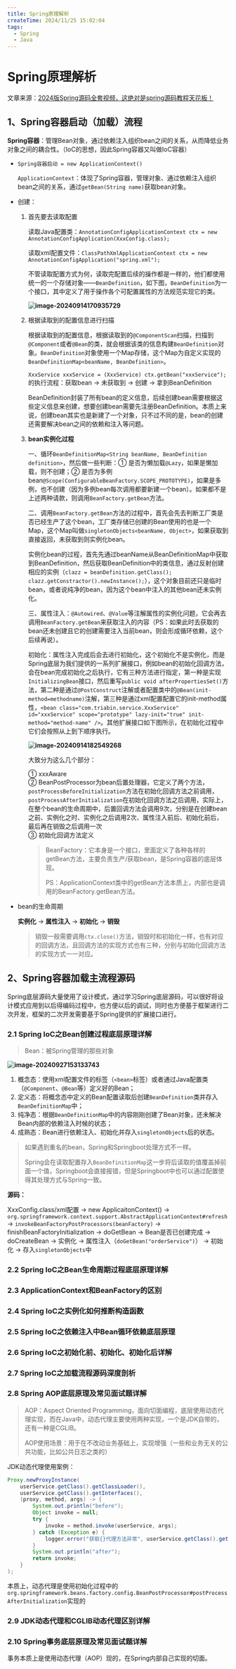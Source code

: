 ```yaml
---
title: Spring原理解析
createTime: 2024/11/25 15:02:04
tags: 
  - Spring
  - Java
---
```

# Spring原理解析

文章来源：[2024版Spring源码全套视频，这绝对是spring源码教程天花板！](https://www.bilibili.com/video/BV1GjsJecEGs)

## 1、Spring容器启动（加载）流程

**Spring容器**：管理Bean对象，通过依赖注入组织bean之间的关系，从而降低业务对象之间的耦合性。（IoC的思想，因此Spring容器又叫做IoC容器）

* `Spring容器启动 = new ApplicationContext()`

  `ApplicationContext`：体现了Spring容器，管理对象、通过依赖注入组织bean之间的关系，通过`getBean(String name)`获取bean对象。

* 创建：

  1. 首先要去读取配置

     读取Java配置类：`AnnotationConfigApplicationContext ctx = new AnnotationConfigApplication(XxxConfig.class);`

     读取xml配置文件：`ClassPathXmlApplicationContext ctx = new AnnotationConfigApplication("spring.xml");`

     不管读取配置方式为何，读取完配置后续的操作都是一样的，他们都使用统一的一个存储对象——`BeanDefinition`，如下图，`BeanDefinition`为一个接口，其中定义了用于操作各个可配置属性的方法规范实现它的类。

     **![image-20240914170935729](https://gitee.com/triabin/img_bed/raw/master/2024/09/14/15f0c7c06c46b0c9fae474bf74a5fdbb-image-20240914170935729.png)**

  2. 根据读取到的配置信息进行扫描

     根据读取到的配置信息，根据读取到的`@ComponentScan`扫描，扫描到`@Component`或者`@Bean`的类，就会根据该类的信息构建`BeanDefinition`对象。`BeanDefinition`对象使用一个Map存储，这个Map为自定义实现的`BeanDefinitionMap<beanName, BeanDefinition>`。

     `XxxService xxxService = (XxxService) ctx.getBean("xxxService");`的执行流程：获取bean  -> 未获取到 -> 创建 -> 拿到BeanDefinition

     BeanDefinition封装了所有bean的定义信息，后续创建bean需要根据这些定义信息来创建，想要创建bean需要先注册BeanDefinition。本质上来说，创建bean其实也是新建了一个对象，只不过不同的是，bean的创建还需要解决bean之间的依赖和注入等问题。

  3. **bean实例化过程**

     一、循环`BeanDefinitionMap<String beanName, BeanDefinition definition>`，然后做一些判断：① 是否为懒加载`@Lazy`，如果是懒加载，则不创建；② 是否为多例bean`@Scope(ConfigurableBeanFactory.SCOPE_PROTOTYPE)`，如果是多例，也不创建（因为多例bean每次调用都要新建一个bean）。如果都不是上述两种请款，则调用`BeanFactory.getBean`方法。

     二、调用`BeanFactory.getBean`方法的过程中，首先会先去判断工厂类是否已经生产了这个bean，工厂类存储已创建的Bean使用的也是一个Map，这个Map叫做`singletonObjects<beanName, Object>`，如果获取到直接返回，未获取到则实例化bean。

     实例化bean的过程，首先先通过beanName从BeanDefinitionMap中获取到BeanDefinition，然后获取BeanDefinition中的类信息，通过反射创建相应的实例（`clazz = beanDefinition.getClass(); clazz.getConstractor().newInstance();`），这个对象目前还只是临时bean，或者说纯净的bean，因为这个bean中注入的其他bean还未实例化。

     三、属性注入：`@Autowired`、`@Value`等注解属性的实例化问题，它会再去调用`BeanFactory.getBean`来获取注入的内容（PS：如果此时去获取的bean还未创建且它的创建需要注入当前bean，则会形成循环依赖，这个后续再说）。

     初始化：属性注入完成后会去进行初始化，这个初始化不是实例化，而是Spring底层为我们提供的一系列扩展接口，例如bean的初始化回调方法，会在bean完成初始化之后执行，它有三种方法进行指定，第一种是实现`InitializingBean`接口，然后重写`public void afterPropertiesSet()`方法，第二种是通过`@PostConstruct`注解或者配置类中的`@Bean(init-method=methodname)`注解，第三种是通过xml配置配置它的init-method属性，`<bean class="com.triabin.service.XxxService" id="xxxService" scope="prototype" lazy-init="true" init-method="method-name" />`。其他扩展接口如下图所示，在初始化过程中它们会按照从上到下顺序执行。

     **![image-20240914182549268](https://gitee.com/triabin/img_bed/raw/master/2024/09/14/dd13c2233a6d5fa872657b690bee56d3-image-20240914182549268.png)**

     大致分为这么几个部分：

     ① xxxAware<br/>② BeanPostProcessor为bean后置处理器，它定义了两个方法，`postProcessBeforeInitialization`方法在初始化回调方法之前调用，`postProcessAfterInitialization`在初始化回调方法之后调用，实际上，在整个bean的生命周期中，后置回调方法会调用9次，分别是在创建bean之前、实例化之时、实例化之后调用2次、属性注入前后、初始化前后，最后再在销毁之后调用一次<br/>③ 初始化回调方法定义

     > BeanFactory：它本身是一个接口，里面定义了各种各样的getBean方法，主要负责生产/获取bean，是Spring容器的底层体现。
     >
     > PS：ApplicationContext类中的getBean方法本质上，内部也是调用的BeanFactory.getBean方法。

* bean的生命周期

  **实例化** -> **属性注入** -> **初始化** -> **销毁**

  > 销毁一般需要调用`ctx.close()`方法，销毁时和初始化一样，也有对应的回调方法，且回调方法的实现方式也有三种，分别与初始化回调方法的实现方式一一对应。

## 2、Spring容器加载主流程源码

Spring底层源码大量使用了设计模式，通过学习Spring底层源码，可以很好将设计模式应用到以后得编码过程中，也方便以后的调试，同时也方便基于框架进行二次开发，框架的二次开发需要基于Spring提供的扩展接口进行。

### 2.1 Spring IoC之Bean创建过程底层原理详解

> Bean：被Spring管理的那些对象

**![image-20240927153133743](https://gitee.com/triabin/img_bed/raw/master/2024/09/27/b3e87467cb91ea13a2ff6798c4d76b08-image-20240927153133743.png)**

1. 概念态：使用xml配置文件的标签（`<bean>`标签）或者通过Java配置类（`@Component`、`@Bean`等）定义好的Bean；
2. 定义态：将概念态中定义的Bean配置读取后创建`BeanDefinition`类并存入`BeanDefinitionMap`中；
3. 纯净态：根据`BeanDefinitionMap`中的内容刚刚创建了Bean对象，还未解决Bean内部的依赖注入时候的状态；
4. 成熟态：Bean进行依赖注入、初始化并存入`singletonObjects`后的状态。

> 如果遇到重名的bean，Spring和Springboot处理方式不一样。
>
> Spring会在读取配置存入`BeanDefinitionMap`这一步将后读取的值覆盖掉前面一个值，Springboot会直接报错，但是Springboot中也可以通过配置使得其处理方式与Spring一致。

**源码：**

XxxConfig.class/xml配置 → new ApplicaitonContext() → `org.springframework.context.support.AbstractApplicationContext#refresh` → `invokeBeanFactoryPostProcessors(beanFactory)` → finishBeanFactoryInitialization → doGetBean → Bean是否已创建完成 → doCreateBean → 实例化 → 属性注入（`doGetBean("orderService")`） → 初始化 → 存入`singletonObjects`中

### 2.2 Spring IoC之Bean生命周期过程底层原理详解

### 2.3 ApplicationContext和BeanFactory的区别

### 2.4 Spring IoC之实例化如何推断构造函数

### 2.5 Spring IoC之依赖注入中Bean循环依赖底层原理

### 2.6 Spring IoC之初始化前、初始化、初始化后详解

### 2.7 Spring IoC之加载流程源码深度剖析

### 2.8 Spring AOP底层原理及常见面试题详解

> AOP：Aspect Oriented Programming，面向切面编程，底层使用动态代理实现，而在Java中，动态代理主要使用两种实现，一个是JDK自带的，还有一种是CGLIB。
>
> AOP使用场景：用于在不改动业务基础上，实现增强（一些和业务无关的公共功能，比如公共日志之类的）

JDK动态代理使用案例：

```java
Proxy.newProxyInstance(
    userService.getClass().getClassLoader(),
    userService.getClass().getInterfaces(),
    (proxy, method, args) -> {
        System.out.println("before");
        Object invoke = null;
        try {
            invoke = method.invoke(userService, args);
        } catch (Exception e) {
            logger.error("获取{}代理方法异常", userService.getClass().getName(), e);
        }
        System.out.println("after");
        return invoke;
    }
);
```

本质上，动态代理是使用初始化过程中的`org.springframework.beans.factory.config.BeanPostProcessor#postProcessAfterInitialization`实现的

### 2.9 JDK动态代理和CGLIB动态代理区别详解

### 2.10 Spring事务底层原理及常见面试题详解

事务本质上是使用动态代理（AOP）现的，在Spring内部自己实现的切面。
